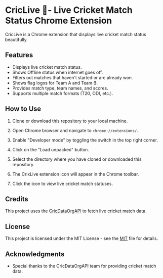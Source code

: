 # CricLive 🏏- Live Cricket Match Status Chrome Extension

CricLive is a Chrome extension that displays live cricket match status beautifully.

## Features

- Displays live cricket match status.
- Shows Offline status when internet goes off.
- Filters out matches that haven't started or are already won.
- Shows flag logos for Team A and Team B.
- Provides match type, team names, and scores.
- Supports multiple match formats (T20, ODI, etc.).

## How to Use

1. Clone or download this repository to your local machine.

2. Open Chrome browser and navigate to `chrome://extensions/`.

3. Enable "Developer mode" by toggling the switch in the top right corner.

4. Click on the "Load unpacked" button.

5. Select the directory where you have cloned or downloaded this repository.

6. The CrixLive extension icon will appear in the Chrome toolbar.

7. Click the icon to view live cricket match statuses.

## Credits

This project uses the [CricDataOrgAPI](https://cricketdata.org/) to fetch live cricket match data.

## License

This project is licensed under the MIT License - see the [MIT](LICENSE) file for details.

## Acknowledgments

- Special thanks to the CricDataOrgAPI team for providing cricket match data.

